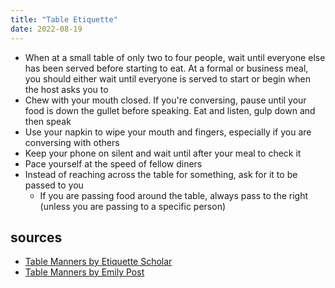 ```yaml
---
title: "Table Etiquette"
date: 2022-08-19
---
```


- When at a small table of only two to four people, wait until everyone else has been served before starting to eat. At a formal or business meal, you should either wait until everyone is served to start or begin when the host asks you to
- Chew with your mouth closed. If you're conversing, pause until your food is down the gullet before speaking. Eat and listen, gulp down and then speak
- Use your napkin to wipe your mouth and fingers, especially if you are conversing with others
- Keep your phone on silent and wait until after your meal to check it
- Pace yourself at the speed of fellow diners
- Instead of reaching across the table for something, ask for it to be passed to you
  - If you are passing food around the table, always pass to the right (unless you are passing to a specific person)



## sources
- [Table Manners by Etiquette Scholar](https://www.etiquettescholar.com/dining_etiquette/table_manners.html)
- [Table Manners by Emily Post](https://emilypost.com/advice/top-10-must-know-table-manners)
